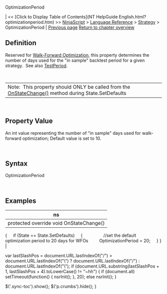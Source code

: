 ﻿










 


OptimizationPeriod







| &lt;&lt; [Click to Display Table of Contents](NT HelpGuide English.html?optimizationperiod.htm) &gt;&gt;
 [NinjaScript](ninjascript.htm) &gt; [Language Reference](language_reference_wip.htm) &gt; [Strategy](strategy.htm) &gt;
OptimizationPeriod | [Previous page](onpositionupdate.htm)
[Return to chapter overview](strategy.htm)










Definition
----------


Reserved for [Walk-Forward Optimization](walk_forward_optimize_a_strate.htm), this property determines the number of days used for the "in sample" backtest period for a given strategy.  See also [TestPeriod](testperiod.htm).


 




|  |
| --- |
| Note:  This property should ONLY be called from the [OnStateChange()](onstatechange.htm) method during State.SetDefaults |



 


Property Value
--------------


An int value representing the number of "in sample" days used for walk-forward optimization; Default value is set to 10.


 


Syntax
------


OptimizationPeriod


 



Examples
--------




| ns |
| --- |
| protected override void OnStateChange()
{
     if (State == State.SetDefaults)
     {         
         //set the default optimization period to 20 days for WFOs
         OptimizationPeriod = 20;
     }
} |






 
 var lastSlashPos = document.URL.lastIndexOf("/") &gt; document.URL.lastIndexOf("\\") ? document.URL.lastIndexOf("/") : document.URL.lastIndexOf("\\");
 if (document.URL.substring(lastSlashPos + 1, lastSlashPos + 4).toLowerCase() != "~hh") {
 if (document.all) setTimeout(function() {
 nsrInit();
 }, 20);
 else nsrInit();
 }
 
 
 $('.sync-toc').show();
 $('p.crumbs').hide();
 }
 
 
 



